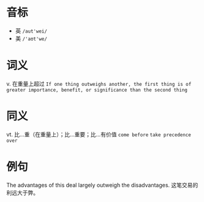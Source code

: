 # 音标

- 英 `/aut'wei/`
- 美 `/'aʊt'we/`

# 词义

v. 在重量上超过
`If one thing outweighs another, the first thing is of greater importance, benefit, or significance than the second thing`

# 同义

vt. 比…重（在重量上）；比…重要；比…有价值
`come before` `take precedence over`

# 例句

The advantages of this deal largely outweigh the disadvantages.
这笔交易的利远大于弊。


